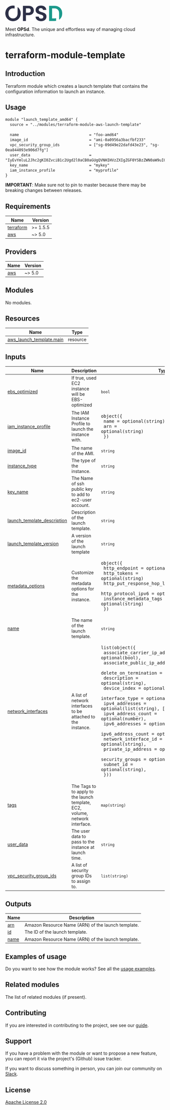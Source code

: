 <a href="https://www.opsd.io" target="_blank"><img alt="OPSd" src=".github/img/OPSD_logo.svg" width="180px"></a>

Meet **OPSd**. The unique and effortless way of managing cloud infrastructure.

# terraform-module-template

## Introduction

Terraform module which creates a launch template that contains the configuration information to launch an instance.

## Usage

```hcl
module "launch_template_amd64" {
  source = "../modules/terraform-module-aws-launch-template"

  name                               = "foo-amd64"
  image_id                           = "ami-0a0956a3bacfbf233"
  vpc_security_group_ids             = ["sg-09d49e22dafd43e23", "sg-0ea844093e906d7fg"]
  user_data                          = "IyEvYmluL2Jhc2gKI0ZvciB1c2Ugd2l0aCB0aGUgQVNHIHVzZXIgZGF0YSBzZWN0aW9uIG9mIExhdW5jaCBDb25maWdzIHB1c2ggbXExClNUQVJUVElNRT0k"
  key_name                           = "mykey"
  iam_instance_profile               = "myprofile"
}

```

**IMPORTANT**: Make sure not to pin to master because there may be breaking changes between releases.

<!-- BEGIN_TF_DOCS -->
## Requirements

| Name | Version |
|------|---------|
| <a name="requirement_terraform"></a> [terraform](#requirement\_terraform) | >= 1.5.5 |
| <a name="requirement_aws"></a> [aws](#requirement\_aws) | ~> 5.0 |

## Providers

| Name | Version |
|------|---------|
| <a name="provider_aws"></a> [aws](#provider\_aws) | ~> 5.0 |

## Modules

No modules.

## Resources

| Name | Type |
|------|------|
| [aws_launch_template.main](https://registry.terraform.io/providers/hashicorp/aws/latest/docs/resources/launch_template) | resource |

## Inputs

| Name | Description | Type | Default | Required |
|------|-------------|------|---------|:--------:|
| <a name="input_ebs_optimized"></a> [ebs\_optimized](#input\_ebs\_optimized) | If true, used EC2 instance will be EBS-optimized | `bool` | `false` | no |
| <a name="input_iam_instance_profile"></a> [iam\_instance\_profile](#input\_iam\_instance\_profile) | The IAM Instance Profile to launch the instance with. | <pre>object({<br>    name = optional(string)<br>    arn  = optional(string)<br>  })</pre> | n/a | yes |
| <a name="input_image_id"></a> [image\_id](#input\_image\_id) | The name of the AMI. | `string` | n/a | yes |
| <a name="input_instance_type"></a> [instance\_type](#input\_instance\_type) | The type of the instance. | `string` | `null` | no |
| <a name="input_key_name"></a> [key\_name](#input\_key\_name) | The Name of ssh public key to add to ec2-user account. | `string` | n/a | yes |
| <a name="input_launch_template_description"></a> [launch\_template\_description](#input\_launch\_template\_description) | Description of the launch template. | `string` | `null` | no |
| <a name="input_launch_template_version"></a> [launch\_template\_version](#input\_launch\_template\_version) | A version of the launch template | `string` | `"$Default"` | no |
| <a name="input_metadata_options"></a> [metadata\_options](#input\_metadata\_options) | Customize the metadata options for the instance. | <pre>object({<br>    http_endpoint               = optional(string)<br>    http_tokens                 = optional(string)<br>    http_put_response_hop_limit = optional(number)<br>    http_protocol_ipv6          = optional(string)<br>    instance_metadata_tags      = optional(string)<br>  })</pre> | <pre>{<br>  "instance_metadata_tags": "enabled"<br>}</pre> | no |
| <a name="input_name"></a> [name](#input\_name) | The name of the launch template. | `string` | n/a | yes |
| <a name="input_network_interfaces"></a> [network\_interfaces](#input\_network\_interfaces) | A list of network interfaces to be attached to the instance. | <pre>list(object({<br>    associate_carrier_ip_address = optional(bool),<br>    associate_public_ip_address  = optional(bool),<br>    delete_on_termination        = optional(string),<br>    description                  = optional(string),<br>    device_index                 = optional(string),<br>    interface_type               = optional(string),<br>    ipv4_addresses               = optional(list(string), []),<br>    ipv4_address_count           = optional(number),<br>    ipv6_addresses               = optional(list(string), []),<br>    ipv6_address_count           = optional(string),<br>    network_interface_id         = optional(string),<br>    private_ip_address           = optional(string),<br>    security_groups              = optional(string),<br>    subnet_id                    = optional(string),<br>  }))</pre> | `[]` | no |
| <a name="input_tags"></a> [tags](#input\_tags) | The Tags to to apply to the launch template, EC2, volume, network interface. | `map(string)` | `{}` | no |
| <a name="input_user_data"></a> [user\_data](#input\_user\_data) | The user data to pass to the instance at launch time. | `string` | `null` | no |
| <a name="input_vpc_security_group_ids"></a> [vpc\_security\_group\_ids](#input\_vpc\_security\_group\_ids) | A list of security group IDs to assign to. | `list(string)` | `[]` | no |

## Outputs

| Name | Description |
|------|-------------|
| <a name="output_arn"></a> [arn](#output\_arn) | Amazon Resource Name (ARN) of the launch template. |
| <a name="output_id"></a> [id](#output\_id) | The ID of the launch template. |
| <a name="output_name"></a> [name](#output\_name) | Amazon Resource Name (ARN) of the launch template. |
<!-- END_TF_DOCS -->

## Examples of usage

Do you want to see how the module works? See all the [usage examples](examples).

## Related modules

The list of related modules (if present).

## Contributing

If you are interested in contributing to the project, see see our [guide](https://github.com/opsd-io/contribution).

## Support

If you have a problem with the module or want to propose a new feature, you can report it via the project's (Github) issue tracker.

If you want to discuss something in person, you can join our community on [Slack](https://join.slack.com/t/opsd-community/signup).

## License

[Apache License 2.0](LICENSE)

